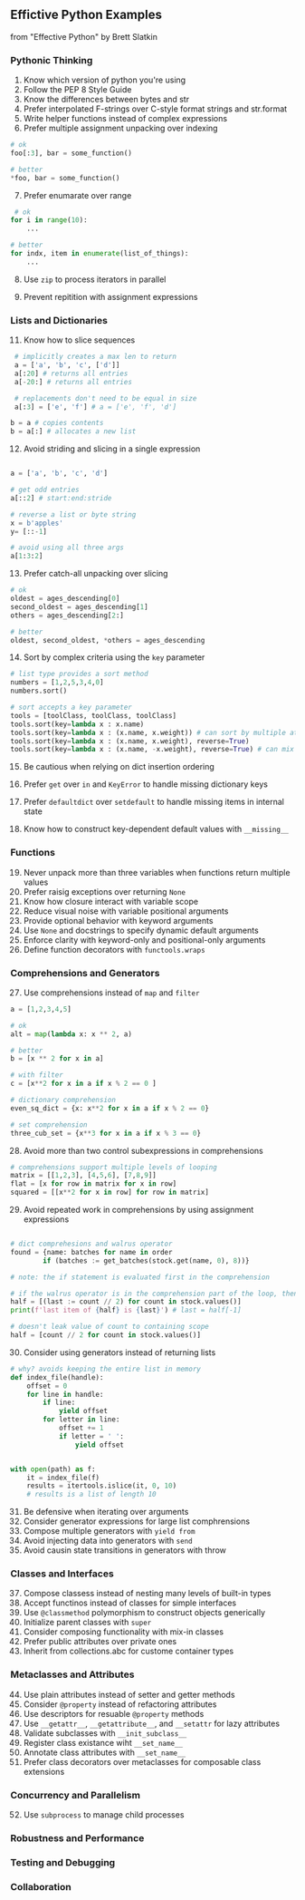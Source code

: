 ## Effictive Python Examples

from "Effective Python" by Brett Slatkin

### Pythonic Thinking 

1. Know which version of python you're using
2. Follow the PEP 8 Style Guide
3. Know the differences between bytes and str
4. Prefer interpolated F-strings over C-style format strings and str.format
5. Write helper functions instead of complex expressions
6. Prefer multiple assignment unpacking over indexing

``` python
# ok
foo[:3], bar = some_function()

# better
*foo, bar = some_function()

```
7. Prefer enumarate over range

``` python 
 # ok
for i in range(10):
    ...

# better
for indx, item in enumerate(list_of_things):
    ...
```

8. Use `zip` to process iterators in parallel


9. Prevent repitition with assignment expressions


### Lists and Dictionaries

11. Know how to slice sequences

``` python 
 # implicitly creates a max len to return
 a = ['a', 'b', 'c', ['d']]
 a[:20] # returns all entries
 a[-20:] # returns all entries

 # replacements don't need to be equal in size
 a[:3] = ['e', 'f'] # a = ['e', 'f', 'd']

b = a # copies contents
b = a[:] # allocates a new list
```

12. Avoid striding and slicing in a single expression
``` python

a = ['a', 'b', 'c', 'd']

# get odd entries
a[::2] # start:end:stride

# reverse a list or byte string
x = b'apples'
y= [::-1]

# avoid using all three args
a[1:3:2]
```

13. Prefer catch-all unpacking over slicing
``` python
# ok
oldest = ages_descending[0]
second_oldest = ages_descending[1]
others = ages_descending[2:]

# better
oldest, second_oldest, *others = ages_descending   
```
14. Sort by complex criteria using the `key` parameter
``` python
# list type provides a sort method
numbers = [1,2,5,3,4,0]
numbers.sort()

# sort accepts a key parameter
tools = [toolClass, toolClass, toolClass]
tools.sort(key=lambda x : x.name) 
tools.sort(key=lambda x : (x.name, x.weight)) # can sort by multiple attributes
tools.sort(key=lambda x : (x.name, x.weight), reverse=True)
tools.sort(key=lambda x : (x.name, -x.weight), reverse=True) # can mix orders like that
```

15. Be cautious when relying on dict insertion ordering

16. Prefer `get` over `in`  and `KeyError` to handle missing dictionary keys

17. Prefer `defaultdict` over `setdefault` to handle missing items in internal state 

18. Know how to construct key-dependent default values with `__missing__`

### Functions
19. Never unpack more than three variables when functions return multiple values
20. Prefer raisig exceptions over returning `None`
21. Know how closure interact with variable scope
22. Reduce visual noise with variable positional arguments
23. Provide optional behavior with keyword arguments
24. Use `None` and docstrings to specify dynamic default arguments
25. Enforce clarity with keyword-only and positional-only arguments
26. Define function decorators with `functools.wraps`

### Comprehensions and Generators
27. Use comprehensions instead of `map` and `filter`
``` python
a = [1,2,3,4,5]

# ok
alt = map(lambda x: x ** 2, a)

# better 
b = [x ** 2 for x in a]

# with filter
c = [x**2 for x in a if x % 2 == 0 ]

# dictionary comprehension
even_sq_dict = {x: x**2 for x in a if x % 2 == 0}

# set comprehension
three_cub_set = {x**3 for x in a if x % 3 == 0}
```
28. Avoid more than two control subexpressions in comprehensions
```python
# comprehensions support multiple levels of looping
matrix = [[1,2,3], [4,5,6], [7,8,9]]
flat = [x for row in matrix for x in row]
squared = [[x**2 for x in row] for row in matrix]

```
29. Avoid repeated work in comprehensions by using assignment expressions
``` python

# dict comprehesions and walrus operator
found = {name: batches for name in order
        if (batches := get_batches(stock.get(name, 0), 8))}

# note: the if statement is evaluated first in the comprehension

# if the walrus operator is in the comprehension part of the loop, then it leaks into containing scope
half = [(last := count // 2) for count in stock.values()] 
print(f'last item of {half} is {last}') # last = half[-1]

# doesn't leak value of count to containing scope
half = [count // 2 for count in stock.values()]

```

30. Consider using generators instead of returning lists
``` python
# why? avoids keeping the entire list in memory 
def index_file(handle): 
    offset = 0
    for line in handle:
        if line:
            yield offset
        for letter in line:
            offset += 1 
            if letter = ' ':
                yield offset


with open(path) as f:
    it = index_file(f)
    results = itertools.islice(it, 0, 10) 
    # results is a list of length 10
```

31. Be defensive when iterating over arguments
32. Consider generator expressions for large list comphrensions
33. Compose multiple generators with `yield from`
34. Avoid injecting data into generators with `send`
35. Avoid causin state transitions in generators with throw

### Classes and Interfaces
37. Compose classess instead of nesting many levels of built-in types
38. Accept functinos instead of classes for simple interfaces
39. Use `@classmethod` polymorphism to construct objects generically
40. Initialize parent classes with `super`
41. Consider composing functionality with mix-in classes
42. Prefer public attributes over private ones
43. Inherit from collections.abc for custome container types

### Metaclasses and Attributes
44. Use plain attributes instead of setter and getter methods
45. Consider `@property` instead of refactoring attributes
46. Use descriptors for resuable `@property` methods
47. Use `__getattr__`, `__getattribute__`, and `__setattr` for lazy attributes
48. Validate subclasses with `__init_subclass__`
49. Register class existance wiht `__set_name__`
50. Annotate class attributes with `__set_name__`
51. Prefer class decorators over metaclasses for composable class extensions

### Concurrency and Parallelism
52. Use `subprocess` to manage child processes

### Robustness and Performance

### Testing and Debugging

### Collaboration